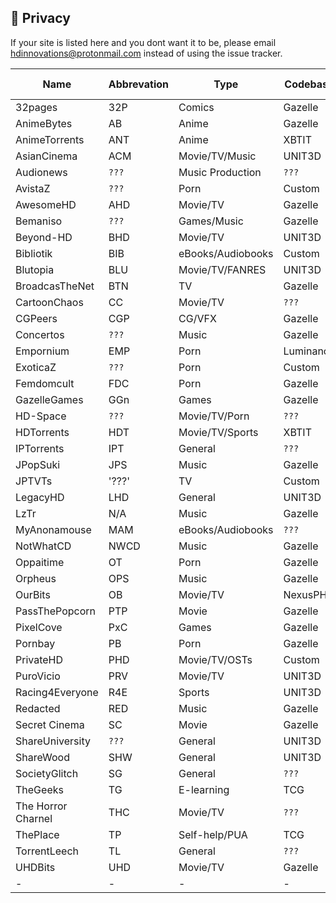 ## <a name="security"></a> 🔐 Privacy

If your site is listed here and you dont want it to be, please email hdinnovations@protonmail.com instead of using the issue tracker.


Name | Abbrevation | Type | Codebase | Users | Torrents | Peers | Ratio | Ratio Diff | Points | Birthdate | Join | Join Diff | Updated
------------ | ------------- | ------------- | ------------- | ------------- | ------------- | ------------- | ------------- | ------------- | ------------- | ------------- | ------------- | ------------- | -------------
| 32pages | 32P | Comics | Gazelle | 5,163 | 45,544 | 280,094 | Yes | `???` | Yes | `???` | Recruitment/Application/Invite | `???` | 12/30/19 |
| AnimeBytes | AB | Anime | Gazelle | 16,593 | 175,975 | 1,457,776 | Yes | Easy | Yes | `???` | Recruitment/Invite | `???` | 12/30/19 |
| AnimeTorrents | ANT | Anime | XBTIT | 27,411 | 18,147 | 90,708 | Yes | `???` | Yes | `???` | Application/Invite | `???` | 12/29/19 |
| AsianCinema | ACM | Movie/TV/Music | UNIT3D | 9,089 | 5,504 | 25,063 | Yes | `???` | Yes | `???` | Application/Invite | `???` | 12/29/19 |
| Audionews | `???` | Music Production | `???` | 128656 | 98150 | `???` | Yes | Hard | No | `???` | Open/Invite | Easy | 12/30/19 |
| AvistaZ | `???` | Porn | Custom | 141,484 | 61,359 | 412,380 | Yes | Medium | Yes | `???` | Application/Invite | `???` | 12/30/19 |
| AwesomeHD | AHD | Movie/TV | Gazelle | 8,459 | 50,962 | 438,081 | Yes | `???` | Yes | `???` | Application/Invite | `???` | 12/29/19 |
| Bemaniso | `???` | Games/Music | Gazelle | 8,169 | 16,539 | 110,300 | Yes | `???` | Yes | `???` | Invite | `???` | 12/30/19 |
| Beyond-HD | BHD | Movie/TV | UNIT3D | 15,086 | 41,495 | 170,019 | Yes | `???` | Yes | `???` | Application/Invite | `???` | 12/29/19 |
| Bibliotik | BIB | eBooks/Audiobooks | Custom | 6234 | 406,797 | 1,528,856 | Yes | Hard | No | 01/01/09 | Recruitment/Invite | Hard | 12/29/19
| Blutopia | BLU | Movie/TV/FANRES | UNIT3D | 15,574 | 35,683 | 126,753 | Yes | `???` | Yes | 4/1/17 | Application/Invite | `???` | 12/29/19 |
| BroadcasTheNet | BTN | TV | Gazelle | 35,343 | 322,389 | 3,170,076 | Yes | Hard | Yes | `???` | Recruitment/Invite | Hard | 12/30/19 |
| CartoonChaos | CC | Movie/TV | `???` | `???` | 8,579 | `???` | Yes | `???` | Yes | `???` | Open/Invite | `???` | 12/30/19 |
| CGPeers | CGP | CG/VFX | Gazelle | 334,345 | 33,620 | 132,058 | No | N/A | No | `???` | Open/Invite | `???` | 12/30/19 |
| Concertos | `???` | Music | Gazelle | 2294 | 2,761 | 5681 | Yes | `???` | Yes | `???` | Recruitment/Invite | `???` | 12/30/19 |
| Empornium | EMP | Porn | Luminance | 81,839 | 405,869 | 4,008,820 | Yes | `???` | Yes | `???` | Recruitment/Invite | `???` | 12/30/19 |
| ExoticaZ | `???` | Porn | Custom | 36,975 | 12,064 | 109,987 | Yes | `???` | Yes | `???` | Application/Invite | `???` | 12/29/19 |
| Femdomcult | FDC | Porn | Gazelle | 16,354 | 48,186 | 212,685 | Yes | `???` | Yes | `???` | Invite | `???` | 12/30/19 |
| GazelleGames | GGn | Games | Gazelle | 17,743 | 165,131 | 1,858,547 | Yes | `???` | Yes | `???` | Application/Invite | `???` | 12/30/19 |
| HD-Space | `???` | Movie/TV/Porn | `???` | 11,910 | 87,684 | 88,419 | Yes | `???` | Yes | `???` | Recruitment/Invite | `???` | 12/30/19 |
| HDTorrents | HDT | Movie/TV/Sports | XBTIT | 18,695 | 171,565 | 493,306 | Yes | `???` | Yes | `???` | Application/Invite/Donation | `???` | 12/29/19 |
| IPTorrents | IPT | General | `???` | `???` | 971,790 | `???` | Yes | Easy | Yes | `???` | Application/Invite | `???` | 12/30/19 |
| JPopSuki | JPS | Music | Gazelle | 178,370 | 281,182 | 1,498,882 | Yes | Easy | Yes | `???` | Recruitment/Invite | Easy | 12/30/19 |
| JPTVTs | '???' | TV | Custom | 566 | 23,743 | '???' | Yes | Easy | No | '??'/'??'/17 | Invite | Easy | 12/30/19 |
| LegacyHD | LHD | General | UNIT3D | 102 | 1,591 | 3,422 | Yes | `???` | Yes | `???` | Applications | `???` | 12/29/19 |
| LzTr | N/A | Music | Gazelle | 1,099 | 19,942 | 28,024 | Yes | Medium | Yes | `???` | Application/Invite | `???` | 12/30/19 |
| MyAnonamouse | MAM | eBooks/Audiobooks | `???` | 56,324 | 513,953 | 4,695,033 | Yes | `???` | Yes | `???` | Application/Invite | Easy | 12/30/19 |
| NotWhatCD | NWCD | Music | Gazelle | 2,846 | 55,978 | 168,960 | Yes | `???` | Yes | `???` | Recruitment/Invite | `???` | 12/30/19 |
| Oppaitime | OT | Porn | Gazelle | 2,419 | 38,435 | `???` | Yes | Easy | Yes | `???` | Application/Invite | Easy | 12/30/19 |
| Orpheus | OPS | Music | Gazelle | 13,911 | 643,096 | 1,729,046 | Yes | `???` | Yes | `???` | Application/Invite | `???` | 12/30/19 |
| OurBits | OB | Movie/TV | NexusPHP | `???` | `???` | `???` | `???` | `???` | `???` | `???` | `???` | `???` | 12/29/19 |
| PassThePopcorn | PTP | Movie | Gazelle | 38,996 | 544,485 | 3,334,582 | Yes | `???` | Yes | 11/12/08 | Recruitment Only | `???` | 12/29/19 |
| PixelCove | PxC | Games | Gazelle | 1,124 | 1,851 | 10,068 | Yes | `???` | Yes | `???` | Recruitment/Invite | `???` | 12/30/19 |
| Pornbay | PB | Porn | Gazelle | 66,950 | 142,605 | 825,564 | Yes | Easy | Yes | `???` | Open/Invite | `???` | 12/30/19 |
| PrivateHD | PHD | Movie/TV/OSTs | Custom | 42,493 | 41,263 | 293,941 | Yes | `???` | Yes | `???` | Application/Invite | `???` | 12/29/19 |
| PuroVicio | PRV | Movie/TV | UNIT3D | 2,720 | 3,073 | 3,598 | Yes | `???` | Yes | 1/30/18 | Open/Invite | Easy | 12/29/19 |
| Racing4Everyone | R4E | Sports | UNIT3D | 3,402 | 4,423 | 9,690 | Yes | `???` | Yes | `???` | Open/Invite | `???` | 12/29/19 |
| Redacted | RED | Music | Gazelle | 34,813 | 1,778,901 | 5,042,899 | Yes | `???` | No | `???` | Application/Invite | `???` | 12/29/19 |
| Secret Cinema | SC | Movie | Gazelle | 2,499 | 21,997 | 34,637 | No | N/A | Yes | `???` | Recruitment/Invite | `???` | 12/30/19 |
| ShareUniversity | `???` | General | UNIT3D | `???` | `???` | `???` | Yes | `???` | Yes | `???` | `???` | `???` | 12/29/19 |
| ShareWood | SHW | General | UNIT3D | `???` | `???` | `???` | Yes | `???` | Yes | `???` | `???` | `???` | 12/29/19 |
| SocietyGlitch | SG |General | `???` | 920 | 560 | 1,268 | No | N/A | No | `???` | Application/Invite | `???` | 12/30/19 |
| TheGeeks | TG | E-learning | TCG | `???` | 72,478 | `???` | Yes | Hard | No | `???` | Application/Invite | `???` | 12/30/19 |
| The Horror Charnel | THC | Movie/TV | `???` | `???` | `???` | `???` | Yes | `???` | Yes | `???` | `???` | `???` | 12/29/19 |
| ThePlace | TP | Self-help/PUA | TCG | `???` | 64,567 | `???` | Yes | Hard | No | `???` | Application/Invite | `???` | 12/30/19 |
| TorrentLeech | TL | General | `???` | `???` | `???` | `???` | `???` | `???` | `???` | `???` | `???` | `???` | 12/29/19 |
| UHDBits | UHD | Movie/TV | Gazelle | 6,559 |  29,476 | 52,150 | Yes | `???` | Yes | 12/5/12 | Application/Invite | `???` | 12/29/19 |
| - | - | - | - | - | - | - | - | - | - | - | - | - | - |
